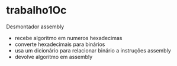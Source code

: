 # trabalho1Oc
Desmontador assembly
- recebe algoritmo em numeros hexadecimas
- converte hexadecimais para binários
- usa um dicionário para relacionar binário a instruções assembly
- devolve algoritmo em assembly
